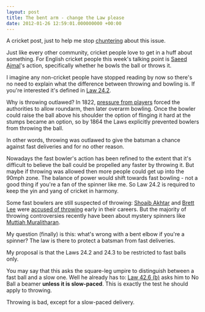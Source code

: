 ```yaml
---
layout: post
title: The bent arm - change the Law please
date: 2012-01-26 12:59:01.000000000 +00:00
---
```

A cricket post, just to help me stop <a href="https://www.urbandictionary.com/define.php?term=Chunter" target="_blank">chuntering</a> about this issue.

Just like every other community, cricket people love to get in a huff about something. For English cricket people this week's talking point is <a href="https://cricdata.org/players/saeed-ajmal" target="_blank">Saeed Ajmal</a>'s action, specifically whether he bowls the ball or throws it.

I imagine any non-cricket people have stopped reading by now so there's no need to explain what the difference between throwing and bowling is. If you're interested it's defined in <a href="https://www.lords.org/laws-and-spirit/laws-of-cricket/laws/law-24-no-ball,50,ar.html" target="_blank">Law 24.2</a>.

Why is throwing outlawed? In 1822, <a href="https://www.espncricinfo.com/ci/content/story/248600.html" target="_blank">pressure from players</a> forced the authorities to allow roundarm, then later overarm bowling. Once the bowler could raise the ball above his shoulder the option of flinging it hard at the stumps became an option, so by 1864 the Laws explicitly prevented bowlers from throwing the ball.

In other words, throwing was outlawed to give the batsman a chance against fast deliveries and for no other reason.

Nowadays the fast bowler's action has been refined to the extent that it's difficult to believe the ball could be propelled any faster by throwing it. But maybe if throwing was allowed then more people could get up into the 90mph zone. The balance of power would shift towards fast bowling - not a good thing if you're a fan of the spinner like me. So Law 24.2 is required to keep the yin and yang of cricket in harmony.

Some fast bowlers are still suspected of throwing: <a href="https://cricdata.org/players/shoaib-akhtar" target="_blank">Shoaib Akhtar</a> and <a href="https://cricdata.org/players/brett-lee" target="_blank">Brett Lee</a> were <a href="https://www.telegraph.co.uk/sport/cricket/4758390/Fast-bowler-Lee-accused-of-throwing.html" target="_blank">accused of throwing</a> early in their careers. But the majority of throwing controversies recently have been about mystery spinners like <a href="https://cricdata.org/players/m-muralitharan" target="_blank">Muttiah Muralitharan</a>.

My question (finally) is this: what's wrong with a bent elbow if you're a spinner? The law is there to protect a batsman from fast deliveries.

My proposal is that the Laws 24.2 and 24.3 to be restricted to fast balls only.

You may say that this asks the square-leg umpire to distinguish between a fast ball and a slow one. Well he already has to: <a href="https://www.lords.org/laws-and-spirit/laws-of-cricket/laws/law-42-fair-and-unfair-play,68,AR.html" target="_blank">Law 42.6 (b)</a> asks him to No Ball a beamer <strong>unless it is slow-paced</strong>. This is exactly the test he should apply to throwing.

Throwing is bad, except for a slow-paced delivery.
